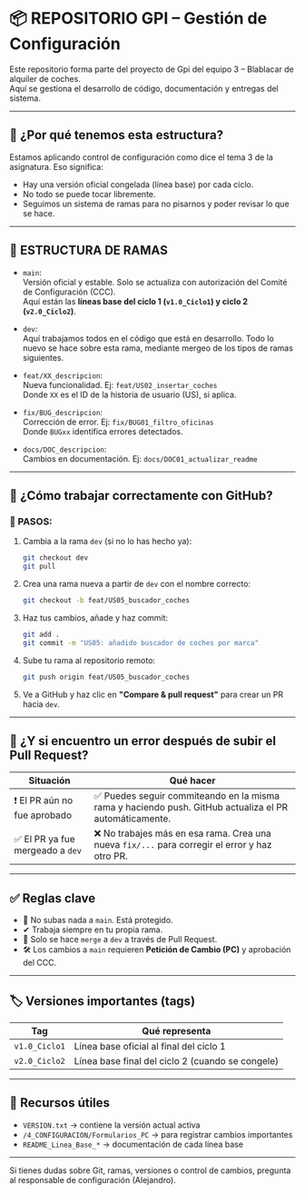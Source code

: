 

# 📦 REPOSITORIO GPI – Gestión de Configuración

Este repositorio forma parte del proyecto de Gpi del equipo 3 – Blablacar de alquiler de coches.  
Aquí se gestiona el desarrollo de código, documentación y entregas del sistema.

---

## 🧠 ¿Por qué tenemos esta estructura?

Estamos aplicando control de configuración como dice el tema 3 de la asignatura. Eso significa:
- Hay una versión oficial congelada (línea base) por cada ciclo.
- No todo se puede tocar libremente.
- Seguimos un sistema de ramas para no pisarnos y poder revisar lo que se hace.

---

## 🌿 ESTRUCTURA DE RAMAS

- `main`:  
  Versión oficial y estable. Solo se actualiza con autorización del Comité de Configuración (CCC).  
  Aquí están las **líneas base del ciclo 1 (`v1.0_Ciclo1`) y ciclo 2 (`v2.0_Ciclo2`)**.

- `dev`:  
  Aquí trabajamos todos en el código que está en desarrollo. Todo lo nuevo se hace sobre esta rama, mediante mergeo de los tipos de ramas siguientes.

- `feat/XX_descripcion`:  
  Nueva funcionalidad. Ej: `feat/US02_insertar_coches`  
  Donde `XX` es el ID de la historia de usuario (US), si aplica.

- `fix/BUG_descripcion`:  
  Corrección de error. Ej: `fix/BUG01_filtro_oficinas`  
  Donde `BUGxx` identifica errores detectados.

- `docs/DOC_descripcion`:  
  Cambios en documentación. Ej: `docs/DOC01_actualizar_readme`

---

## 🔁 ¿Cómo trabajar correctamente con GitHub?

### 🔧 PASOS:

1. Cambia a la rama `dev` (si no lo has hecho ya):
   ```bash
   git checkout dev
   git pull
   ```

2. Crea una rama nueva a partir de `dev` con el nombre correcto:
   ```bash
   git checkout -b feat/US05_buscador_coches
   ```

3. Haz tus cambios, añade y haz commit:
   ```bash
   git add .
   git commit -m "US05: añadido buscador de coches por marca"
   ```

4. Sube tu rama al repositorio remoto:
   ```bash
   git push origin feat/US05_buscador_coches
   ```

5. Ve a GitHub y haz clic en **"Compare & pull request"** para crear un PR hacia `dev`.

---

## 🧪 ¿Y si encuentro un error después de subir el Pull Request?

| Situación | Qué hacer |
|-----------|-----------|
| ❗ El PR aún no fue aprobado | ✅ Puedes seguir commiteando en la misma rama y haciendo push. GitHub actualiza el PR automáticamente. |
| ✅ El PR ya fue mergeado a `dev` | ❌ No trabajes más en esa rama. Crea una nueva `fix/...` para corregir el error y haz otro PR. |

---

## ✅ Reglas clave

- 🚫 No subas nada a `main`. Está protegido.
- ✔ Trabaja siempre en tu propia rama.
- 🔀 Solo se hace `merge` a `dev` a través de Pull Request.
- 🛠 Los cambios a `main` requieren **Petición de Cambio (PC)** y aprobación del CCC.

---

## 🏷️ Versiones importantes (tags)

| Tag | Qué representa |
|-----|----------------|
| `v1.0_Ciclo1` | Línea base oficial al final del ciclo 1 |
| `v2.0_Ciclo2` | Línea base final del ciclo 2 (cuando se congele) |

---

## 🧰 Recursos útiles

- `VERSION.txt` → contiene la versión actual activa
- `/4_CONFIGURACION/Formularios_PC` → para registrar cambios importantes
- `README_Linea_Base_*` → documentación de cada línea base

---

Si tienes dudas sobre Git, ramas, versiones o control de cambios, pregunta al responsable de configuración (Alejandro).
